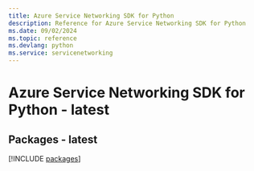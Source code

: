 ```yaml
---
title: Azure Service Networking SDK for Python
description: Reference for Azure Service Networking SDK for Python
ms.date: 09/02/2024
ms.topic: reference
ms.devlang: python
ms.service: servicenetworking
---
```

# Azure Service Networking SDK for Python - latest
## Packages - latest
[!INCLUDE [packages](service-networking-index.md)]